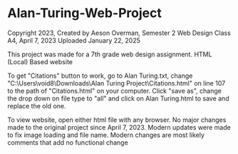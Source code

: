 # Alan-Turing-Web-Project
Copyright 2023, Created by Aeson Overman, Semester 2 Web Design Class A4, April 7, 2023
Uploaded January 22, 2025

This project was made for a 7th grade web design assignment. HTML (Local) Based website

To get "Citations" button to work, go to Alan Turing.txt, change "C:\Users\void8\Downloads\Alan Turing Project\Citations.html" on line 107 to the path of "Citations.html" on your computer. Click "save as", change the drop down on file type to "all" and click on Alan Turing.html to save and replace the old one.


To view website, open either html file with any browser. No major changes made to the original project since April 7, 2023. Modern updates were made to fix image loading and file name. Modern changes are most likely comments that add no functional change
